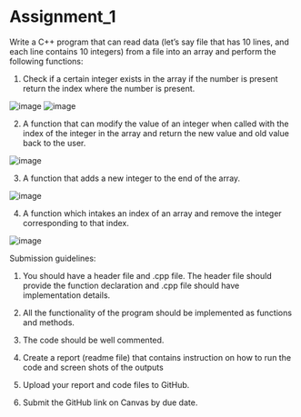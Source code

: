 # Assignment_1

Write a C++ program that can read data (let’s say file that has 10 lines,
 and each line contains 10 integers) from a file into an array and
 perform the following functions:

1. Check if a certain integer exists in the array if the number is present return 
 the index where the number is present.
 
 ![image](https://user-images.githubusercontent.com/83984148/190800428-84a45a21-63d1-460c-9cda-80f6264e4fef.png)
 ![image](https://user-images.githubusercontent.com/83984148/190801157-ac6f48e5-097f-4a7d-bd88-a4b8ce35ef22.png)



2. A function that can modify the value of an integer when called with the index
 of the integer in the array and return the new value and old value back to the user.

![image](https://user-images.githubusercontent.com/83984148/190803668-c858cc09-9145-4e1b-a1c8-1fa9638c5a27.png)

3. A function that adds a new integer to the end of the array.

![image](https://user-images.githubusercontent.com/83984148/190806805-1779f0ad-3464-44bd-8391-616ae7112bf9.png)


4. A function which intakes an index of an array and remove
 the integer corresponding to that index.

![image](https://user-images.githubusercontent.com/83984148/190819369-53a92689-b309-49d0-9efc-858d3bcaa79b.png)



Submission guidelines:

1)	You should have a header file and .cpp file.
 The header file should provide the function declaration
 and .cpp file should have implementation details.

2)	All the functionality of the program should be implemented as functions and methods.

3)	The code should be well commented.

4)	Create a report (readme file) that contains 
 instruction on how to run the code and screen shots of the outputs

5)	Upload your report and code files to GitHub.

6)	Submit the GitHub link on Canvas by due date. 
